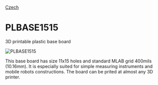 
[Czech](./README.cs.md)
<!--- module --->
# PLBASE1515
<!--- Emodule --->

<!--- subtitle --->3D printable plastic base board<!--- Esubtitle --->

![PLBASE1515](/doc/img/PLBASE1115_mount_leg_top_big.jpg)

<!--- description --->This base board has size 11x15 holes and standard MLAB grid 400mils (10.16mm). It is especially suited for simple measuring instruments and mobile robots constructions. The board can be prited at almost any 3D printer.<!--- Edescription --->
            